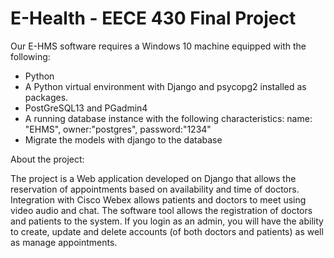 # E-Health - EECE 430 Final Project

Our E-HMS software requires a Windows 10 machine equipped with the following:
- Python
- A Python virtual environment with Django and psycopg2 installed as packages.
- PostGreSQL13 and PGadmin4
- A running database instance with the following characteristics: name: "EHMS", owner:"postgres", password:"1234"
- Migrate the models with django to the database


About the project:

The project is a Web application developed on Django that allows the reservation of appointments based on availability and time of doctors. Integration with Cisco Webex allows patients and doctors to meet using video audio and chat. 
The software tool allows the registration of doctors and patients to the system. If you login as an admin, you will have the ability to create, update and delete accounts (of both doctors and patients) as well as manage appointments.
